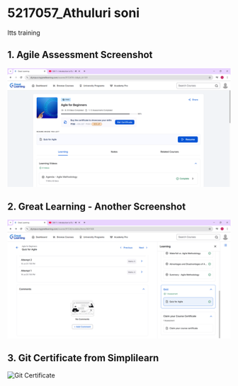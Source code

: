 # 5217057_Athuluri soni
Itts training

## 1. Agile Assessment Screenshot
![Agile Screenshot](https://raw.githubusercontent.com/soni264/5217057_Athulurisoni/main/Screenshot%202025-07-16%20195823.png)

## 2. Great Learning - Another Screenshot
![Great Learning SS](https://raw.githubusercontent.com/soni264/5217057_Athulurisoni/main/Screenshot%202025-07-16%20195937.png)

## 3. Git Certificate from Simplilearn
![Git Certificate](https://raw.githubusercontent.com/soni264/5217057_Athulurisoni/main/git%20certificate%20from%20-simpleelearning.png)


